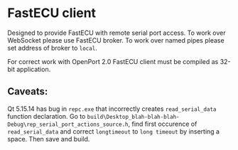 # FastECU client

Designed to provide FastECU with remote serial port access. To work over WebSocket please use FastECU broker. To work over named pipes please set address of broker to `local`.

For correct work with OpenPort 2.0 FastECU client must be compiled as 32-bit application.

## Caveats:

Qt 5.15.14 has bug in `repc.exe` that incorrectly creates `read_serial_data` function declaration.
Go to `build\Desktop_blah-blah-blah-Debug\rep_serial_port_actions_source.h`, find
first occurence of `read_serial_data` and correct `longtimeout` to `long timeout` by inserting a space.
Then save and build.
